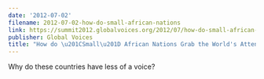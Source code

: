 ```yaml
---
date: '2012-07-02'
filename: 2012-07-02-how-do-small-african-nations
link: https://summit2012.globalvoices.org/2012/07/how-do-small-african-nations-grab-the-worlds-attention-gv2012/
publisher: Global Voices
title: "How do \u201CSmall\u201D African Nations Grab the World's Attention?"
---
```


Why do these countries have less of a voice?